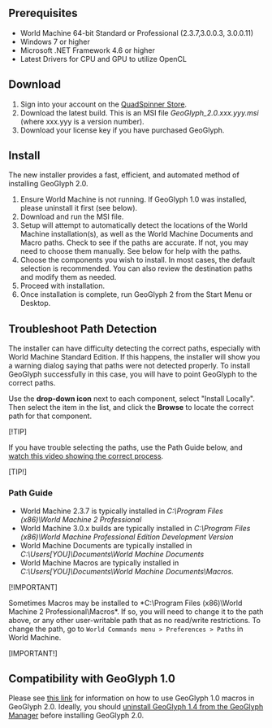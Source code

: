 ## Prerequisites

- World Machine 64-bit Standard or Professional (2.3.7,3.0.0.3, 3.0.0.11)
- Windows 7 or higher
- Microsoft .NET Framework 4.6 or higher
- Latest Drivers for CPU and GPU to utilize OpenCL

## Download
1. Sign into your account on the [QuadSpinner Store](http://store.quadspinner.com).
1. Download the latest build. This is an MSI file *GeoGlyph_2.0.xxx.yyy.msi* (where xxx.yyy is a version number).
1. Download your license key if you have purchased GeoGlyph.

## Install
The new installer provides a fast, efficient, and automated method of installing GeoGlyph 2.0. 

1. Ensure World Machine is not running. If GeoGlyph 1.0 was installed, please uninstall it first (see below).
2. Download and run the MSI file.
3. Setup will attempt to automatically detect the locations of the World Machine installation(s), as well as the World Machine Documents and Macro paths. Check to see if the paths are accurate. If not, you may need to choose them manually. See below for help with the paths.
4. Choose the components you wish to install. In most cases, the default selection is recommended. You can also review the destination paths and modify them as needed.
5. Proceed with installation.
6. Once installation is complete, run GeoGlyph 2 from the Start Menu or Desktop.

## Troubleshoot Path Detection
The installer can have difficulty detecting the correct paths, especially with World Machine Standard Edition. If this happens, the installer will show you a warning dialog saying that paths were not detected properly. To install GeoGlyph successfully in this case, you will have to point GeoGlyph to the correct paths.

Use the **drop-down icon** next to each component, select "Install Locally". Then select the item in the list, and click the **Browse** to locate the correct path for that component.

[!TIP]

If you have trouble selecting the paths, use the Path Guide below, and [watch this video showing the correct process](https://vimeo.com/193373735).

[TIP!]

### Path Guide
- World Machine 2.3.7 is typically installed in *C:\Program Files (x86)\World Machine 2 Professional*
- World Machine 3.0.x builds are typically installed in *C:\Program Files (x86)\World Machine Professional Edition Development Version*
- World Machine Documents are typically installed in *C:\Users\[YOU]\Documents\World Machine Documents*
- World Machine Macros are typically installed in *C:\Users\[YOU]\Documents\World Machine Documents\Macros*. 

[!IMPORTANT]

Sometimes Macros may be installed to *C:\Program Files (x86)\World Machine 2 Professional\Macros\*. If so, you will need to change it to the path above, or any other user-writable path that as no read/write restrictions. To change the path, go to ```World Commands menu > Preferences > Paths``` in World Machine.

[IMPORTANT!]

## Compatibility with GeoGlyph 1.0

Please see [this link](6666) for information on how to use GeoGlyph 1.0 macros in GeoGlyph 2.0. Ideally, you should [uninstall GeoGlyph 1.4 from the GeoGlyph Manager](6666) before installing GeoGlyph 2.0.
